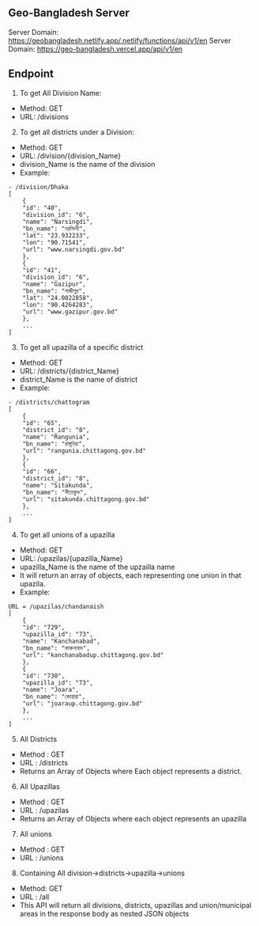 ## Geo-Bangladesh Server

Server Domain: https://geobangladesh.netlify.app/.netlify/functions/api/v1/en
Server Domain: https://geo-bangladesh.vercel.app/api/v1/en

## Endpoint

1. To get All Division Name:

- Method: GET
- URL: /divisions

2. To get all districts under a Division:

- Method: GET
- URL: /division/{division_Name}
- division_Name is the name of the division
- Example:

```
- /division/Dhaka
[
    {
    "id": "40",
    "division_id": "6",
    "name": "Narsingdi",
    "bn_name": "নরসিংদী",
    "lat": "23.932233",
    "lon": "90.71541",
    "url": "www.narsingdi.gov.bd"
    },
    {
    "id": "41",
    "division_id": "6",
    "name": "Gazipur",
    "bn_name": "গাজীপুর",
    "lat": "24.0022858",
    "lon": "90.4264283",
    "url": "www.gazipur.gov.bd"
    },
    ...
]

```

3. To get all upazilla of a specific district

- Method: GET
- URL: /districts/{district_Name}
- district_Name is the name of district
- Example:

```
- /districts/chattogram
[
    {
    "id": "65",
    "district_id": "8",
    "name": "Rangunia",
    "bn_name": "রাঙ্গুনিয়া",
    "url": "rangunia.chittagong.gov.bd"
    },
    {
    "id": "66",
    "district_id": "8",
    "name": "Sitakunda",
    "bn_name": "সীতাকুন্ড",
    "url": "sitakunda.chittagong.gov.bd"
    },
    ...
]
```

4. To get all unions of a upazilla

- Method: GET
- URL: /upazilas/{upazilla_Name}
- upazilla_Name is the name of the upzailla name
- It will return an array of objects, each representing one union in that upazila.
- Example:

```
URL = /upazilas/chandanaish
[
    {
    "id": "729",
    "upazilla_id": "73",
    "name": "Kanchanabad",
    "bn_name": "কাঞ্চনাবাদ",
    "url": "kanchanabadup.chittagong.gov.bd"
    },
    {
    "id": "730",
    "upazilla_id": "73",
    "name": "Joara",
    "bn_name": "জোয়ারা",
    "url": "joaraup.chittagong.gov.bd"
    },
    ...
]

```

5. All Districts

- Method : GET
- URL : /districts
- Returns an Array of Objects where Each object represents a district.

6. All Upazillas

- Method : GET
- URL : /upazilas
- Returns an Array of Objects where each object represents an upazilla

7. All unions

- Method : GET
- URL : /unions

8. Containing All division->districts->upazilla->unions

- Method: GET
- URL : /all
- This API will return all divisions, districts, upazillas and union/municipal areas in the response body as nested JSON objects
